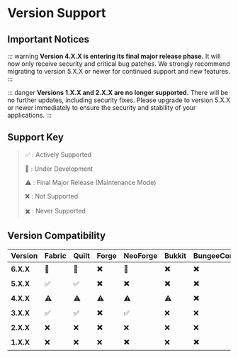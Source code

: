 ﻿# Version Support

## Important Notices

::: warning
**Version 4.X.X is entering its final major release phase.** It will now only receive security and critical bug patches.
We strongly recommend migrating to version 5.X.X or newer for continued support and new features.
:::

::: danger
**Versions 1.X.X and 2.X.X are no longer supported.** There will be no further updates, including security fixes. Please
upgrade to version 5.X.X or newer immediately to ensure the security and stability of your applications.
:::

## Support Key

> :white_check_mark: : Actively Supported
> 
> :construction: : Under Development
> 
> :warning: : Final Major Release (Maintenance Mode)
> 
> :x: : Not Supported
> 
> :heavy_multiplication_x: : Never Supported

## Version Compatibility

| Version   | Fabric             | Quilt              | Forge                    | NeoForge                 | Bukkit                   | BungeeCord               | Velocity                 |
|:----------|:-------------------|:-------------------|:-------------------------|:-------------------------|:-------------------------|:-------------------------|:-------------------------|
| **6.X.X** | :construction:     | :construction:     | :heavy_multiplication_x: | :construction:           | :heavy_multiplication_x: | :heavy_multiplication_x: | :heavy_multiplication_x: |
| **5.X.X** | :white_check_mark: | :white_check_mark: | :heavy_multiplication_x: | :heavy_multiplication_x: | :heavy_multiplication_x: | :heavy_multiplication_x: | :heavy_multiplication_x: |
| **4.X.X** | :warning:          | :warning:          | :warning:                | :warning:                | :warning:                | :heavy_multiplication_x: | :heavy_multiplication_x: |
| **3.X.X** | :white_check_mark: | :white_check_mark: | :heavy_multiplication_x: | :white_check_mark:       | :x:                      | :x:                      | :x:                      |
| **2.X.X** | :x:                | :x:                | :heavy_multiplication_x: | :x:                      | :x:                      | :x:                      | :x:                      |
| **1.X.X** | :x:                | :x:                | :x:                      | :heavy_multiplication_x: | :x:                      | :heavy_multiplication_x: | :heavy_multiplication_x: |
